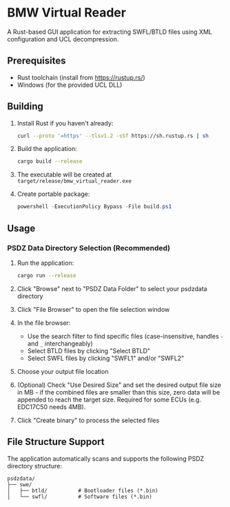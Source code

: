 # BMW Virtual Reader

A Rust-based GUI application for extracting SWFL/BTLD files using XML configuration and UCL decompression.

## Prerequisites

- Rust toolchain (install from https://rustup.rs/)
- Windows (for the provided UCL DLL)

## Building

1. Install Rust if you haven't already:
   ```bash
   curl --proto '=https' --tlsv1.2 -sSf https://sh.rustup.rs | sh
   ```

2. Build the application:
   ```bash
   cargo build --release
   ```

3. The executable will be created at `target/release/bmw_virtual_reader.exe`

4. Create portable package:
   ```powershell
   powershell -ExecutionPolicy Bypass -File build.ps1
   ```

## Usage

### PSDZ Data Directory Selection (Recommended)

1. Run the application:
   ```bash
   cargo run --release
   ```

2. Click "Browse" next to "PSDZ Data Folder" to select your psdzdata directory
3. Click "File Browser" to open the file selection window
4. In the file browser:
   - Use the search filter to find specific files (case-insensitive, handles `-` and `_` interchangeably)
   - Select BTLD files by clicking "Select BTLD"
   - Select SWFL files by clicking "SWFL1" and/or "SWFL2"
5. Choose your output file location
6. (Optional) Check "Use Desired Size" and set the desired output file size in MB - if the combined files are smaller than this size, zero data will be appended to reach the target size. Required for some ECUs (e.g. EDC17C50 needs 4MB).
7. Click "Create binary" to process the selected files

## File Structure Support

The application automatically scans and supports the following PSDZ directory structure:
```
psdzdata/
├── swe/
│   ├── btld/          # Bootloader files (*.bin)
│   └── swfl/          # Software files (*.bin)
```